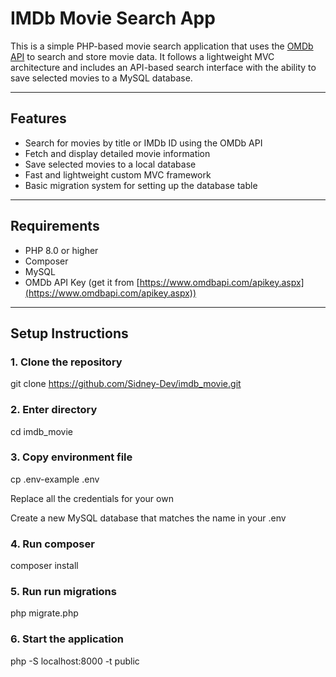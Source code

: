# IMDb Movie Search App

This is a simple PHP-based movie search application that uses the [OMDb API](http://www.omdbapi.com/) to search and store movie data. It follows a lightweight MVC architecture and includes an API-based search interface with the ability to save selected movies to a MySQL database.

---

## Features

- Search for movies by title or IMDb ID using the OMDb API
- Fetch and display detailed movie information
- Save selected movies to a local database
- Fast and lightweight custom MVC framework
- Basic migration system for setting up the database table

---

## Requirements

- PHP 8.0 or higher
- Composer
- MySQL
- OMDb API Key (get it from [https://www.omdbapi.com/apikey.aspx](https://www.omdbapi.com/apikey.aspx))

---

## Setup Instructions

### 1. Clone the repository

git clone https://github.com/Sidney-Dev/imdb_movie.git

### 2. Enter directory
cd imdb_movie

### 3. Copy environment file
cp .env-example .env

Replace all the credentials for your own

Create a new MySQL database that matches the name in your .env

### 4. Run composer
composer install

### 5. Run run migrations
php migrate.php

### 6. Start the application
php -S localhost:8000 -t public
